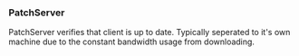 ### PatchServer
PatchServer verifies that client is up to date. Typically seperated to it's own machine
due to the constant bandwidth usage from downloading.

